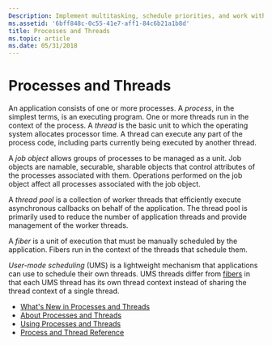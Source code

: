 ```yaml
---
Description: Implement multitasking, schedule priorities, and work with processes, threads, thread pools, job objects, and fibers. Use user-mode scheduling to schedule threads.
ms.assetid: '6bff848c-0c55-41e7-aff1-84c6b21a1b8d'
title: Processes and Threads
ms.topic: article
ms.date: 05/31/2018
---
```


# Processes and Threads

An application consists of one or more processes. A *process*, in the simplest terms, is an executing program. One or more threads run in the context of the process. A *thread* is the basic unit to which the operating system allocates processor time. A thread can execute any part of the process code, including parts currently being executed by another thread.

A *job object* allows groups of processes to be managed as a unit. Job objects are namable, securable, sharable objects that control attributes of the processes associated with them. Operations performed on the job object affect all processes associated with the job object.

A *thread pool* is a collection of worker threads that efficiently execute asynchronous callbacks on behalf of the application. The thread pool is primarily used to reduce the number of application threads and provide management of the worker threads.

A *fiber* is a unit of execution that must be manually scheduled by the application. Fibers run in the context of the threads that schedule them.

*User-mode scheduling* (UMS) is a lightweight mechanism that applications can use to schedule their own threads. UMS threads differ from [fibers](fibers.md) in that each UMS thread has its own thread context instead of sharing the thread context of a single thread.

-   [What's New in Processes and Threads](what-s-new-in-processes-and-threads.md)
-   [About Processes and Threads](about-processes-and-threads.md)
-   [Using Processes and Threads](using-processes-and-threads.md)
-   [Process and Thread Reference](process-and-thread-reference.md)

 

 



